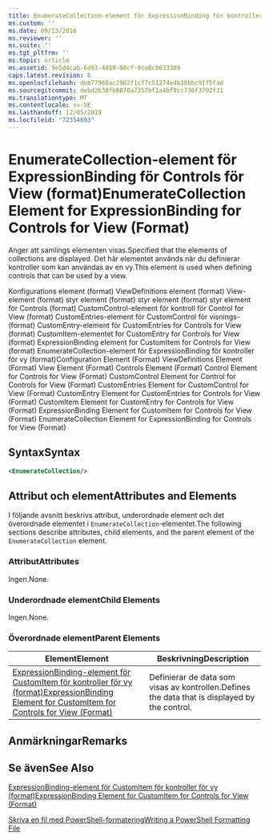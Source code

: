 ```yaml
---
title: EnumerateCollection-element för ExpressionBinding för kontroller för vy (format) | Microsoft Docs
ms.custom: ''
ms.date: 09/13/2016
ms.reviewer: ''
ms.suite: ''
ms.tgt_pltfrm: ''
ms.topic: article
ms.assetid: 9e5d4cab-6d93-4d59-80cf-9ca0c0633309
caps.latest.revision: 6
ms.openlocfilehash: deb77960ac2962f1cf7c51274e4b18bbc91f5fad
ms.sourcegitcommit: debd2b38fb8070a7357bf1a4bf9cc736f3702f31
ms.translationtype: MT
ms.contentlocale: sv-SE
ms.lasthandoff: 12/05/2019
ms.locfileid: "72354693"
---
```

# <a name="enumeratecollection-element-for-expressionbinding-for-controls-for-view-format"></a><span data-ttu-id="09b7d-102">EnumerateCollection-element för ExpressionBinding för Controls för View (format)</span><span class="sxs-lookup"><span data-stu-id="09b7d-102">EnumerateCollection Element for ExpressionBinding for Controls for View (Format)</span></span>

<span data-ttu-id="09b7d-103">Anger att samlings elementen visas.</span><span class="sxs-lookup"><span data-stu-id="09b7d-103">Specified that the elements of collections are displayed.</span></span> <span data-ttu-id="09b7d-104">Det här elementet används när du definierar kontroller som kan användas av en vy.</span><span class="sxs-lookup"><span data-stu-id="09b7d-104">This element is used when defining controls that can be used by a view.</span></span>

<span data-ttu-id="09b7d-105">Konfigurations element (format) ViewDefinitions element (format) View-element (format) styr element (format) styr element (format) styr element för Controls (format) CustomControl-element för kontroll för Control for View (format) CustomEntries-element för CustomControl för visnings-(format) CustomEntry-element för CustomEntries for Controls for View (format) CustomItem-elementet for CustomEntry for Controls for View (format) ExpressionBinding element for CustomItem for Controls for View (format) EnumerateCollection-element för ExpressionBinding för kontroller för vy (format)</span><span class="sxs-lookup"><span data-stu-id="09b7d-105">Configuration Element (Format) ViewDefinitions Element (Format) View Element (Format) Controls Element (Format) Control Element for Controls for View (Format) CustomControl Element for Control for Controls for View (Format) CustomEntries Element for CustomControl for View (Format) CustomEntry Element for CustomEntries for Controls for View (Format) CustomItem Element for CustomEntry for Controls for View (Format) ExpressionBinding Element for CustomItem for Controls for View (Format) EnumerateCollection Element for ExpressionBinding for Controls for View (Format)</span></span>

## <a name="syntax"></a><span data-ttu-id="09b7d-106">Syntax</span><span class="sxs-lookup"><span data-stu-id="09b7d-106">Syntax</span></span>

```xml
<EnumerateCollection/>
```

## <a name="attributes-and-elements"></a><span data-ttu-id="09b7d-107">Attribut och element</span><span class="sxs-lookup"><span data-stu-id="09b7d-107">Attributes and Elements</span></span>

<span data-ttu-id="09b7d-108">I följande avsnitt beskrivs attribut, underordnade element och det överordnade elementet i `EnumerateCollection`-elementet.</span><span class="sxs-lookup"><span data-stu-id="09b7d-108">The following sections describe attributes, child elements, and the parent element of the `EnumerateCollection` element.</span></span>

### <a name="attributes"></a><span data-ttu-id="09b7d-109">Attribut</span><span class="sxs-lookup"><span data-stu-id="09b7d-109">Attributes</span></span>

<span data-ttu-id="09b7d-110">Ingen.</span><span class="sxs-lookup"><span data-stu-id="09b7d-110">None.</span></span>

### <a name="child-elements"></a><span data-ttu-id="09b7d-111">Underordnade element</span><span class="sxs-lookup"><span data-stu-id="09b7d-111">Child Elements</span></span>

<span data-ttu-id="09b7d-112">Ingen.</span><span class="sxs-lookup"><span data-stu-id="09b7d-112">None.</span></span>

### <a name="parent-elements"></a><span data-ttu-id="09b7d-113">Överordnade element</span><span class="sxs-lookup"><span data-stu-id="09b7d-113">Parent Elements</span></span>

|<span data-ttu-id="09b7d-114">Element</span><span class="sxs-lookup"><span data-stu-id="09b7d-114">Element</span></span>|<span data-ttu-id="09b7d-115">Beskrivning</span><span class="sxs-lookup"><span data-stu-id="09b7d-115">Description</span></span>|
|-------------|-----------------|
|[<span data-ttu-id="09b7d-116">ExpressionBinding-element för CustomItem för kontroller för vy (format)</span><span class="sxs-lookup"><span data-stu-id="09b7d-116">ExpressionBinding Element for CustomItem for Controls for View (Format)</span></span>](./expressionbinding-element-for-customitem-for-controls-for-view-format.md)|<span data-ttu-id="09b7d-117">Definierar de data som visas av kontrollen.</span><span class="sxs-lookup"><span data-stu-id="09b7d-117">Defines the data that is displayed by the control.</span></span>|

## <a name="remarks"></a><span data-ttu-id="09b7d-118">Anmärkningar</span><span class="sxs-lookup"><span data-stu-id="09b7d-118">Remarks</span></span>

## <a name="see-also"></a><span data-ttu-id="09b7d-119">Se även</span><span class="sxs-lookup"><span data-stu-id="09b7d-119">See Also</span></span>

[<span data-ttu-id="09b7d-120">ExpressionBinding-element för CustomItem för kontroller för vy (format)</span><span class="sxs-lookup"><span data-stu-id="09b7d-120">ExpressionBinding Element for CustomItem for Controls for View (Format)</span></span>](./expressionbinding-element-for-customitem-for-controls-for-view-format.md)

[<span data-ttu-id="09b7d-121">Skriva en fil med PowerShell-formatering</span><span class="sxs-lookup"><span data-stu-id="09b7d-121">Writing a PowerShell Formatting File</span></span>](./writing-a-powershell-formatting-file.md)
